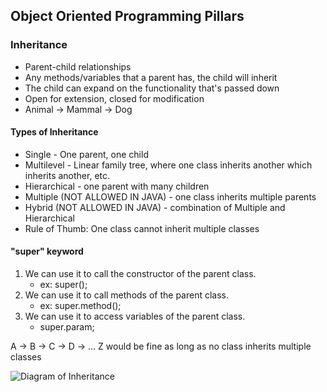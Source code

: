 ## Object Oriented Programming Pillars

### Inheritance
- Parent-child relationships
- Any methods/variables  that a parent has, the child will inherit
- The child can expand on the functionality that's passed down
- Open for extension, closed for modification
- Animal -> Mammal -> Dog

#### Types of Inheritance
- Single - One parent, one child
- Multilevel - Linear family tree, where one class inherits another which inherits another, etc.
- Hierarchical - one parent with many children
- Multiple (NOT ALLOWED IN JAVA) - one class inherits multiple parents
- Hybrid (NOT ALLOWED IN JAVA) - combination of Multiple and Hierarchical
- Rule of Thumb: One class cannot inherit multiple classes

#### "super" keyword
1. We can use it to call the constructor of the parent class. 
    - ex: super();
2. We can use it to call methods of the parent class.
    - ex: super.method();
3. We can use it to access variables of the parent class.
   -  super.param;

A -> B -> C -> D -> ... Z would be fine as long as no class inherits multiple classes

![Diagram of Inheritance](https://www.goseeko.com/blog/wp-content/uploads/2021/09/typescript-classes-types-of-inheritance.png)